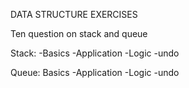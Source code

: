 DATA STRUCTURE EXERCISES

Ten question on stack and queue

Stack:
-Basics
-Application
-Logic
-undo

Queue:
Basics
-Application
-Logic
-undo


